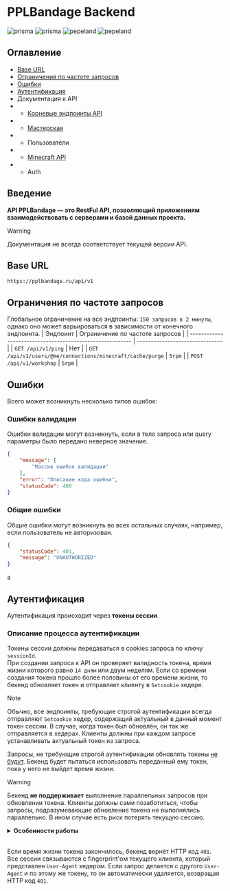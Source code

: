 # PPLBandage Backend
<p align="left">
    <img src="https://made-with.prisma.io/indigo.svg" alt='prisma'></img> 
    <img src="https://img.shields.io/endpoint?url=https%3A%2F%2Fghloc.vercel.app%2Fapi%2FPPLBandage%2FPPLBandage_Backend%2Fbadge%3Ffilter%3D.ts%24%2C.tsx%24%2C.css%24" alt='prisma'></img> 
    <img src="https://andcool.ru/static/badges/made-for-ppl.svg" alt='pepeland'></img> 
    <img src="https://www.codefactor.io/repository/github/pplbandage/pplbandage_backend/badge" alt='pepeland'></img> 
</p>

## Оглавление
- [Base URL](#base-url)
- [Ограничения по частоте запросов](#ограничения-по-частоте-запросов)
- [Ошибки](#ошибки)
- [Аутентификация](#аутентификация)
- Документация к API
- - [Корневые эндпоинты API](/docs/mainRoute.md)
- - [Мастерская](/docs/workshop.md)
- - Пользователи
- - [Minecraft API](/docs/minecraft.md)
- - Auth

## Введение
**API PPLBandage — это RestFul API, позволяющий приложениям взаимодействовать с серверами и базой данных проекта.** 

> [!WARNING]
> Документация не всегда соответствует текущей версии API.

## Base URL
`https://pplbandage.ru/api/v1`

## Ограничения по частоте запросов
Глобальное ограничение на все эндпоинты: `150 запросов в 2 минуты`, однако оно может варьироваться в зависимости от конечного эндпоинта.
| Эндпоинт                                                  | Ограничение по частоте запросов |
| --------------------------------------------------------- | ------------------------------- |
| `GET /api/v1/ping`                                        | Нет                             |
| `GET /api/v1/users/@me/connections/minecraft/cache/purge` | `5rpm`                          |
| `POST /api/v1/workshop`                                   | `5rpm`                          |

## Ошибки
Всего может возникнуть несколько типов ошибок:
### Ошибки валидации
Ошибки валидации могут возникнуть, если в тело запроса или query параметры было передано неверное значение.
```json
{
    "message": [
        "Массив ошибок валидации"
    ],
    "error": "Описание кода ошибки",
    "statusCode": 400
}
```

### Общие ошибки
Общие ошибки могут возникнуть во всех остальных случаях, например, если пользователь не авторизован.
```json
{
    "statusCode": 401,
    "message": "UNAUTHORIZED"
}
```
a
## Аутентификация
Аутентификация происходит через **токены сессии**. 
### Описание процесса аутентификации
Токены сессии должны передаваться в cookies запроса по ключу `sessionId`.  
При создании запроса к API он проверяет валидность токена, время жизни которого равно `14 дням` или двум неделям. Если со времени создания токена прошло более половины от его времени жизни, то бекенд обновляет токен и отправляет клиенту в `Setcookie` хедере.
> [!NOTE]
> Обычно, все эндпоинты, требующие строгой аутентификации всегда отправляют `Setcookie` хедер, содержащий актуальный в данный момент токен сессии. В случае, когда токен был обновлён, он так же отправляется в хедерах. Клиенты должны при каждом запросе устанавливать актуальный токен из запроса.
>
> Запросы, не требующие строгой аутентификации обновлять токены <ins>не будут</ins>. Бекенд будет пытаться использовать переданный ему токен, пока у него не выйдет время жизни.

> [!WARNING]
> Бекенд **не поддерживает** выполнение параллельных запросов при обновлении токена. Клиенты должны сами позаботиться, чтобы запросы, подразумевающие обновление токена не выполнялись параллельно. В ином случае есть риск потерять текущую сессию.


<details>
<summary><b>Особенности работы</b></summary>

Комбинации запросов, требующих строгой аутентификации и нет могут вызвать неожиданное поведение!

Например, если выполняется сначала строгий запрос, а за ним нестрогий, последний может вернуть ошибку `401`.  
**Пояснение:**  
Первый запрос приходит на сервер и возвращает с собой новый идентификатор сессии, который может быть не использован при выполнении последующих запросов. Данная проблема требует грамотного решения по предотвращению выполнения параллельных запросов и своевременного обновления файлов куки клиента.    

Если не предотвращать параллельное выполнение запросов, то асинхронный бекенд может не обработать некоторые токены сессии, что приведет к неожиданному результату.    

**На стороне бекенда реализованны все возможные системы по предотвращению подобных случаев (в рамках спецификаций протокола HTTP), однако этого может быть недостаточно для корректной работы. Поэтому клиенты так же должны грамотно подходить к реализации работы с API.**
</details><br/>

Если время жизни токена закончилось, бекенд вернёт HTTP код `401`.  
Все сессии связываются с fingerprint'ом текущего клиента, который представлен `User-Agent` хедером. Если запрос делается с другого `User-Agent` и по этому же токену, то он автоматически удаляется, возвращая HTTP код `401`.
